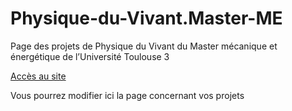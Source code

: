 # Physique-du-Vivant.Master-ME
Page des projets de Physique du Vivant du Master mécanique et énergétique de l’Université Toulouse 3

[Accès au site](https://pattypat31.github.io/Physique-du-Vivant.Master-ME/)

Vous pourrez modifier ici la page concernant vos projets
